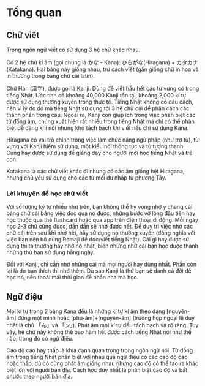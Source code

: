 # Tổng quan

## Chữ viết

Trong ngôn ngữ viết có sử dụng 3 hệ chữ khác nhau.

Có 2 hệ chữ kí âm (gọi chung là かな - Kana): ひらがな(Hiragana) + カタカナ(Katakana). Hai bảng này giống nhau, trừ cách viết (gần giống chữ in hoa và in thường trong bảng chữ cái latin).

Chữ Hán (漢字), được gọi là Kanji. Dùng để viết hầu hết các từ vựng có trong tiếng Nhật. Ước tính có khoảng 40,000 Kanji tồn tại, khoảng 2,000 kí tự được sử dụng thường xuyên trong thực tế. Tiếng Nhật không có dấu cách, nên vì lý do đó mà tiếng Nhật sử dụng tới 3 hệ chữ cái để phân cách các thành phần trong câu. Ngoài ra, Kanji còn giúp ích trong việc phân biệt các từ đồng âm, chúng xuất hiện rất nhiều trong tiếng Nhật mà chỉ có thể phân biệt dễ dàng khi nói nhưng khó tách bạch khi viết nếu chỉ sử dụng Kana.

Hiragana có vai trò chính trong việc làm chức năng ngữ pháp (như trợ từ), từ vựng với Kanji hiếm sử dụng, một kiểu nói thông tục và từ tượng thanh. Cũng hay được sử dụng để giảng dạy cho người mới học tiếng Nhật và trẻ con.

Katakana là các chữ viết khác đi nhưng có các âm giống hệt Hiragana, nhưng chủ yếu sử dụng cho các từ mới du nhập từ phương Tây.

### Lời khuyên để học chữ viết

Với số lượng ký tự nhiều như trên, bạn không thể hy vọng nhớ y chang cái bảng chữ cái bằng việc đọc qua nó được, những bước vỡ lòng đầu tiên hay học thuộc qua thẻ flashcard hoặc qua app trên điện thoại di động. Mỗi ngày học 2-3 chữ cũng được, dần dần sẽ nhớ được hết. Để duy trì việc nhớ các chữ cái trên sau khi nhớ hết, hãy sử dụng nó thường xuyên (đồng nghĩa với việc bạn nên bỏ dùng Romaji để đọc/viết tiếng Nhật). Cái gì hay được sử dụng thì ta thường hay nhớ nó nhất, biến những nhứ cái bạn học được thành những thứ bạn sử dụng hằng ngày.

Đối với Kanji, chỉ cần nhớ những cái mà mọi người hay dùng nhất. Phần còn lại là do bạn thích thì nhớ thêm. Dù sao Kanji là thứ bạn sẽ dành cả đời để học nó, nên thoải mái thời gian để nhẩn nha mà học.

## Ngữ điệu

Mọi kí tự trong 2 bảng Kana đều là những kí tự kí âm theo dạng [nguyên-âm] đứng một mình hoặc [phụ-âm]+[nguyên-âm] (trường hợp ngoại lệ duy nhất là chữ 「ん」và 「ン」). Phát âm mọi kí tự đều tách bạch và rõ ràng. Tuy vậy, hệ chữ này không thể bao hàm hết được cách tiếng Nhật nói như thế nào, trong đó có ngữ điệu.

Cao độ cao hay thấp là khía cạnh quan trọng trong ngôn ngữ nói. Từ đồng âm trong tiếng Nhật phân biệt với nhau qua ngữ điệu có các cao độ cao hoặc thấp, dù có cùng phát âm giống nhau nhưng cao độ có thể tạo ra khác biệt lớn với người bản địa. Cách học duy nhất là phân biệt cao độ và bắt chước theo người bản địa.
